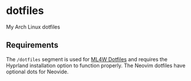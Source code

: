 # dotfiles
My Arch Linux dotfiles

## Requirements
The `/dotfiles` segment is used for [ML4W Dotfiles](https://gitlab.com/stephan-raabe/dotfiles) and requires the Hyprland installation option to function properly.
The Neovim dotfiles have optional dots for Neovide.
